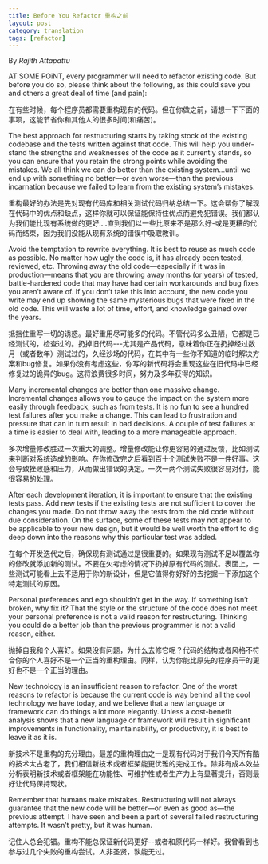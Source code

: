 ```yaml
---
title: Before You Refactor 重构之前
layout: post
category: translation
tags: [refactor]
---
```


By _Rajith Attapattu_

AT SOME POiNT,  every programmer will need to refactor existing code. But before you do so, please think about the following, as this could save you and others a great deal of time (and pain):

在有些时候，每个程序员都需要重构现有的代码。但在你做之前，请想一下下面的事项，这能节省你和其他人的很多时间(和痛苦)。

The best approach for restructuring starts by taking stock of the existing codebase and the tests written against that code. This will help you under- stand the strengths and weaknesses of the code as it currently stands, so you can ensure that you retain the strong points while avoiding the mistakes. We all think we can do better than the existing system...until we end up with something no better—or even worse—than the previous incarnation because we failed to learn from the existing system’s mistakes.

重构最好的办法是先对现有代码库和相关测试代码归纳总结一下。这会帮你了解现在代码中的优点和缺点，这样你就可以保证能保持住优点而避免犯错误。我们都认为我们能比现有系统做的更好....直到我们以一些比原来不是那么好-或是更糟的代码而结束，因为我们没能从现有系统的错误中吸取教训。

Avoid the temptation to rewrite everything. It is best to reuse as much code as possible. No matter how ugly the code is, it has already been tested, reviewed, etc. Throwing away the old code—especially if it was in production—means that you are throwing away months (or years) of tested, battle-hardened code that may have had certain workarounds and bug fixes you aren’t aware of. If you don’t take this into account, the new code you write may end up showing the same mysterious bugs that were fixed in the old code. This will waste a lot of time, effort, and knowledge gained over the years.

抵挡住重写一切的诱惑。最好重用尽可能多的代码。不管代码多么丑陋，它都是已经测试的，检查过的。扔掉旧代码---尤其是产品代码，意味着你正在扔掉经过数月（或者数年）测试过的，久经沙场的代码，在其中有一些你不知道的临时解决方案和bug修复。如果你没有考虑这些，你写的新代码将会重现这些在旧代码中已经修复过的诡异的bug。这将浪费很多时间，努力及多年获得的知识。

Many incremental changes are better than one massive change. Incremental changes allows you to gauge the impact on the system more easily through feedback, such as from tests. It is no fun to see a hundred test failures after you make a change. This can lead to frustration and pressure that can in turn result in bad decisions. A couple of test failures at a time is easier to deal with, leading to a more manageable approach.

多次增量修改胜过一次重大的调整。增量修改能让你更容易的通过反馈，比如测试来判断对系统造成的影响。在你修改完之后看到百十个测试失败不是一件好事。这会导致挫败感和压力，从而做出错误的决定。一次一两个测试失败很容易对付，能很容易的处理。

After each development iteration, it is important to ensure that the existing tests pass. Add new tests if the existing tests are not sufficient to cover the changes you made. Do not throw away the tests from the old code without due consideration. On the surface, some of these tests may not appear to be applicable to your new design, but it would be well worth the effort to dig deep down into the reasons why this particular test was added.

在每个开发迭代之后，确保现有测试通过是很重要的。如果现有测试不足以覆盖你的修改就添加新的测试。不要在欠考虑的情况下扔掉原有代码的测试。表面上，一些测试可能看上去不适用于你的新设计，但是它值得你好好的去挖掘一下添加这个特定测试的原因。

Personal preferences and ego shouldn’t get in the way. If something isn’t broken, why fix it? That the style or the structure of the code does not meet your personal preference is not a valid reason for restructuring. Thinking you could do a better job than the previous programmer is not a valid reason, either.

抛掉自我和个人喜好。如果没有问题，为什么去修它呢？代码的结构或者风格不符合你的个人喜好不是一个正当的重构理由。同样，认为你能比原先的程序员干的更好也不是一个正当的理由。

New technology is an insufficient reason to refactor. One of the worst reasons to refactor is because the current code is way behind all the cool technology we have today, and we believe that a new language or framework can do things a lot more elegantly. Unless a cost-benefit analysis shows that a new language or framework will result in significant improvements in functionality, maintainability, or productivity, it is best to leave it as it is.

新技术不是重构的充分理由。最差的重构理由之一是现有代码对于我们今天所有酷的技术太古老了，我们相信新技术或者框架能更优雅的完成工作。除非有成本效益分析表明新技术或者框架能在功能性、可维护性或者生产力上有显著提升，否则最好让代码保持现状。

Remember that humans make mistakes. Restructuring will not always guarantee that the new code will be better—or even as good as—the previous attempt. I have seen and been a part of several failed restructuring attempts. It wasn’t pretty, but it was human.

记住人总会犯错。重构不能总保证新代码更好--或者和原代码一样好。我曾看到也参与过几个失败的重构尝试。人非圣贤，孰能无过。
